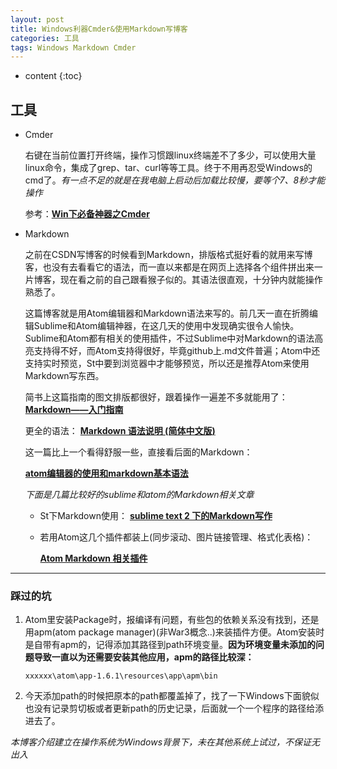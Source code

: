 ```yaml
---
layout: post
title: Windows利器Cmder&使用Markdown写博客
categories: 工具
tags: Windows Markdown Cmder
---
```


* content
{:toc}





## 工具
* Cmder

     右键在当前位置打开终端，操作习惯跟linux终端差不了多少，可以使用大量linux命令，集成了grep、tar、curl等等工具。终于不用再忍受Windows的cmd了。*有一点不足的就是在我电脑上启动后加载比较慢，要等个7、8秒才能操作*

     参考：**[Win下必备神器之Cmder](http://www.jeffjade.com/2016/01/13/2016-01-13-windows-software-cmder/)**

* Markdown

    之前在CSDN写博客的时候看到Markdown，排版格式挺好看的就用来写博客，也没有去看看它的语法，而一直以来都是在网页上选择各个组件拼出来一片博客，现在看之前的自己跟看猴子似的。其语法很直观，十分钟内就能操作熟悉了。

    这篇博客就是用Atom编辑器和Markdown语法来写的。前几天一直在折腾编辑Sublime和Atom编辑神器，在这几天的使用中发现确实很令人愉快。Sublime和Atom都有相关的使用插件，不过Sublime中对Markdown的语法高亮支持得不好，而Atom支持得很好，毕竟github上.md文件普遍；Atom中还支持实时预览，St中要到浏览器中才能够预览，所以还是推荐Atom来使用Markdown写东西。

    简书上这篇指南的图文排版都很好，跟着操作一遍差不多就能用了：  **[Markdown——入门指南](http://www.jianshu.com/p/1e402922ee32/)**

    更全的语法：
    **[Markdown 语法说明 (简体中文版)](http://www.appinn.com/markdown/#p)**

    这一篇比上一个看得舒服一些，直接看后面的Markdown：

    **[atom编辑器的使用和markdown基本语法](http://www.jianshu.com/p/f3fd881548ad)**

    *下面是几篇比较好的sublime和atom的Markdown相关文章*

    * St下Markdown使用：
    **[sublime text 2 下的Markdown写作](http://www.jianshu.com/p/378338f10263)**

    * 若用Atom这几个插件都装上(同步滚动、图片链接管理、格式化表格)：

        **[Atom Markdown 相关插件](https://segmentfault.com/a/1190000004271747)**

***

### 踩过的坑

1. Atom里安装Package时，报编译有问题，有些包的依赖关系没有找到，还是用apm(atom package manager)(非War3概念..)来装插件方便。Atom安装时是自带有apm的，记得添加其路径到path环境变量。**因为环境变量未添加的问题导致一直以为还需要安装其他应用，apm的路径比较深：**

    `xxxxxx\atom\app-1.6.1\resources\app\apm\bin`

2. 今天添加path的时候把原本的path都覆盖掉了，找了一下Windows下面貌似也没有记录剪切板或者更新path的历史记录，后面就一个一个程序的路径给添进去了。


 *本博客介绍建立在操作系统为Windows背景下，未在其他系统上试过，不保证无出入*
